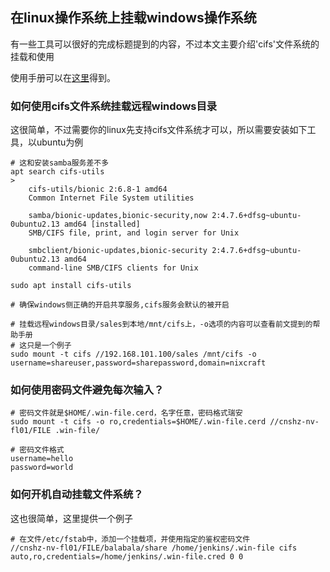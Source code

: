 
## 在linux操作系统上挂载windows操作系统

有一些工具可以很好的完成标题提到的内容，不过本文主要介绍'cifs'文件系统的挂载和使用

使用手册可以在[这里][1]得到。

### 如何使用cifs文件系统挂载远程windows目录

这很简单，不过需要你的linux先支持cifs文件系统才可以，所以需要安装如下工具，以ubuntu为例

    # 这和安装samba服务差不多
    apt search cifs-utils
    >
        cifs-utils/bionic 2:6.8-1 amd64
        Common Internet File System utilities

        samba/bionic-updates,bionic-security,now 2:4.7.6+dfsg~ubuntu-0ubuntu2.13 amd64 [installed]
        SMB/CIFS file, print, and login server for Unix

        smbclient/bionic-updates,bionic-security 2:4.7.6+dfsg~ubuntu-0ubuntu2.13 amd64
        command-line SMB/CIFS clients for Unix

    sudo apt install cifs-utils

    # 确保windows侧正确的开启共享服务,cifs服务会默认的被开启

    # 挂载远程windows目录/sales到本地/mnt/cifs上，-o选项的内容可以查看前文提到的帮助手册
    # 这只是一个例子
    sudo mount -t cifs //192.168.101.100/sales /mnt/cifs -o username=shareuser,password=sharepassword,domain=nixcraft


### 如何使用密码文件避免每次输入？

    # 密码文件就是$HOME/.win-file.cerd，名字任意，密码格式瑞安
    sudo mount -t cifs -o ro,credentials=$HOME/.win-file.cerd //cnshz-nv-fl01/FILE .win-file/

    # 密码文件格式
    username=hello
    password=world

### 如何开机自动挂载文件系统？

这也很简单，这里提供一个例子

    # 在文件/etc/fstab中，添加一个挂载项，并使用指定的鉴权密码文件
    //cnshz-nv-fl01/FILE/balabala/share /home/jenkins/.win-file cifs auto,ro,credentials=/home/jenkins/.win-file.cred 0 0

[1]: https://linux.die.net/man/8/mount.cifs

